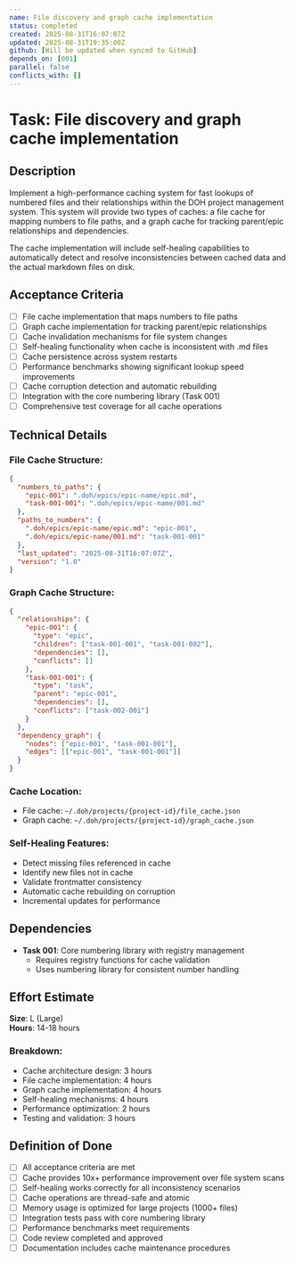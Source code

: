 ```yaml
---
name: File discovery and graph cache implementation
status: completed
created: 2025-08-31T16:07:07Z
updated: 2025-08-31T19:35:00Z
github: [Will be updated when synced to GitHub]
depends_on: [001]
parallel: false
conflicts_with: []
---
```


# Task: File discovery and graph cache implementation

## Description

Implement a high-performance caching system for fast lookups of numbered files and their relationships within the DOH project management system. This system will provide two types of caches: a file cache for mapping numbers to file paths, and a graph cache for tracking parent/epic relationships and dependencies.

The cache implementation will include self-healing capabilities to automatically detect and resolve inconsistencies between cached data and the actual markdown files on disk.

## Acceptance Criteria

- [ ] File cache implementation that maps numbers to file paths
- [ ] Graph cache implementation for tracking parent/epic relationships
- [ ] Cache invalidation mechanisms for file system changes
- [ ] Self-healing functionality when cache is inconsistent with .md files
- [ ] Cache persistence across system restarts
- [ ] Performance benchmarks showing significant lookup speed improvements
- [ ] Cache corruption detection and automatic rebuilding
- [ ] Integration with the core numbering library (Task 001)
- [ ] Comprehensive test coverage for all cache operations

## Technical Details

### File Cache Structure:
```json
{
  "numbers_to_paths": {
    "epic-001": ".doh/epics/epic-name/epic.md",
    "task-001-001": ".doh/epics/epic-name/001.md"
  },
  "paths_to_numbers": {
    ".doh/epics/epic-name/epic.md": "epic-001",
    ".doh/epics/epic-name/001.md": "task-001-001"
  },
  "last_updated": "2025-08-31T16:07:07Z",
  "version": "1.0"
}
```

### Graph Cache Structure:
```json
{
  "relationships": {
    "epic-001": {
      "type": "epic",
      "children": ["task-001-001", "task-001-002"],
      "dependencies": [],
      "conflicts": []
    },
    "task-001-001": {
      "type": "task",
      "parent": "epic-001",
      "dependencies": [],
      "conflicts": ["task-002-001"]
    }
  },
  "dependency_graph": {
    "nodes": ["epic-001", "task-001-001"],
    "edges": [["epic-001", "task-001-001"]]
  }
}
```

### Cache Location:
- File cache: `~/.doh/projects/{project-id}/file_cache.json`
- Graph cache: `~/.doh/projects/{project-id}/graph_cache.json`

### Self-Healing Features:
- Detect missing files referenced in cache
- Identify new files not in cache
- Validate frontmatter consistency
- Automatic cache rebuilding on corruption
- Incremental updates for performance

## Dependencies

- **Task 001**: Core numbering library with registry management
  - Requires registry functions for cache validation
  - Uses numbering library for consistent number handling

## Effort Estimate

**Size**: L (Large)  
**Hours**: 14-18 hours

### Breakdown:
- Cache architecture design: 3 hours
- File cache implementation: 4 hours
- Graph cache implementation: 4 hours
- Self-healing mechanisms: 4 hours
- Performance optimization: 2 hours
- Testing and validation: 3 hours

## Definition of Done

- [ ] All acceptance criteria are met
- [ ] Cache provides 10x+ performance improvement over file system scans
- [ ] Self-healing works correctly for all inconsistency scenarios
- [ ] Cache operations are thread-safe and atomic
- [ ] Memory usage is optimized for large projects (1000+ files)
- [ ] Integration tests pass with core numbering library
- [ ] Performance benchmarks meet requirements
- [ ] Code review completed and approved
- [ ] Documentation includes cache maintenance procedures